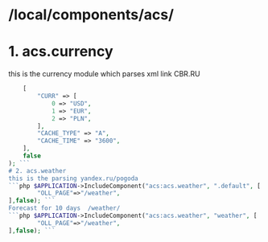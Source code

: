 # /local/components/acs/
# 1. acs.currency
this is the currency module which parses xml link CBR.RU
```php $APPLICATION->IncludeComponent("acs:acs.currency", ".default",
	[
		"CURR" => [
			0 => "USD",
			1 => "EUR",
			2 => "PLN",
		],
		"CACHE_TYPE" => "A",
		"CACHE_TIME" => "3600",
	],
	false
); ```
# 2. acs.weather
this is the parsing yandex.ru/pogoda
```php $APPLICATION->IncludeComponent("acs:acs.weather", ".default", [
        "OLL_PAGE"=>"/weather",
],false); ```
Forecast for 10 days  /weather/
```php $APPLICATION->IncludeComponent("acs:acs.weather", "weather", [
        "OLL_PAGE"=>"/weather",
],false); ```